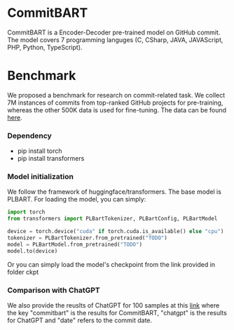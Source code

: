 # CommitBART
CommitBART is a Encoder-Decoder pre-trained model on GitHub commit. The model covers 7 programming languges (C, CSharp, JAVA, JAVAScript, PHP, Python, TypeScript).

# Benchmark
We proposed a benchmark for research on commit-related task. We collect 7M instances of commits from top-ranked GitHub projects for pre-training, whereas the other 500K data is used for fine-tuning. The data can be found [here](https://drive.google.com/file/d/1sXYZeP-hwTrwTwa_RQF4qLOvAPEqjNRI/view?usp=sharing).

### Dependency
- pip install torch
- pip install transformers

### Model initialization
We follow the framework of huggingface/transformers. The base model is PLBART. For loading the model, you can simply:
```python
import torch
from transformers import PLBartTokenizer, PLBartConfig, PLBartModel

device = torch.device("cuda" if torch.cuda.is_available() else "cpu")
tokenizer = PLBartTokenizer.from_pretrained("TODO")
model = PLBartModel.from_pretrained("TODO")
model.to(device)
```
Or you can simply load the model's checkpoint from the link provided in folder ckpt

### Comparison with ChatGPT
We also provide the reuslts of ChatGPT for 100 samples at this [link](https://drive.google.com/drive/folders/1xMaQd2xtr4Rgac7vYLBcTWcIf4udzFwU) where the key "commitbart" is the results for CommitBART, "chatgpt" is the results for ChatGPT and "date" refers to the commit date.